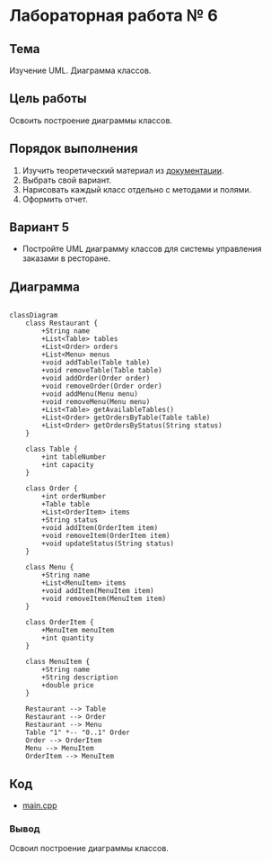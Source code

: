 
# Лабораторная работа № 6 #

## Тема ##

Изучение UML. Диаграмма классов.

## Цель работы ##

Освоить построение диаграммы классов.

## Порядок выполнения ##

1. Изучить теоретический материал из [документации](https://mermaid.js.org/intro/getting-started.html).
2. Выбрать свой вариант.
3. Нарисовать каждый класс отдельно с методами и полями.
4. Оформить отчет.

## Вариант 5  ##

- Постройте UML диаграмму классов для системы управления заказами в ресторане.

## Диаграмма ##

```mermaid

classDiagram
    class Restaurant {
        +String name
        +List<Table> tables
        +List<Order> orders
        +List<Menu> menus
        +void addTable(Table table)
        +void removeTable(Table table)
        +void addOrder(Order order)
        +void removeOrder(Order order)
        +void addMenu(Menu menu)
        +void removeMenu(Menu menu)
        +List<Table> getAvailableTables()
        +List<Order> getOrdersByTable(Table table)
        +List<Order> getOrdersByStatus(String status)
    }
  
    class Table {
        +int tableNumber
        +int capacity
    }
  
    class Order {
        +int orderNumber
        +Table table
        +List<OrderItem> items
        +String status
        +void addItem(OrderItem item)
        +void removeItem(OrderItem item)
        +void updateStatus(String status)
    }
  
    class Menu {
        +String name
        +List<MenuItem> items
        +void addItem(MenuItem item)
        +void removeItem(MenuItem item)
    }
  
    class OrderItem {
        +MenuItem menuItem
        +int quantity
    }
  
    class MenuItem {
        +String name
        +String description
        +double price
    }
  
    Restaurant --> Table
    Restaurant --> Order
    Restaurant --> Menu
    Table "1" *-- "0..1" Order
    Order --> OrderItem
    Menu --> MenuItem
    OrderItem --> MenuItem

```

## Код ##

- [main.cpp](./src/main.cpp)

### Вывод ###

Освоил построение диаграммы классов.
